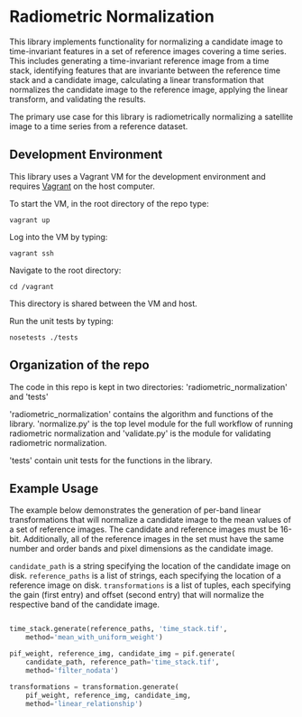 # Radiometric Normalization

This library implements functionality for normalizing a candidate image to time-invariant features in a set of reference images covering a time series.  This includes generating a time-invariant reference image from a time stack, identifying features that are invariante between the reference time stack and a candidate image, calculating a linear transformation that normalizes the candidate image to the reference image, applying the linear transform, and validating the results.

The primary use case for this library is radiometrically normalizing a satellite image to a time series from a reference dataset.

## Development Environment

This library uses a Vagrant VM for the development environment and requires [Vagrant](https://www.vagrantup.com/) on the host computer.

To start the VM, in the root directory of the repo type:
```
vagrant up
```

Log into the VM by typing:
```
vagrant ssh
```

Navigate to the root directory:
```
cd /vagrant
```
This directory is shared between the VM and host.

Run the unit tests by typing:
```
nosetests ./tests
```


## Organization of the repo

The code in this repo is kept in two directories: 'radiometric_normalization' and 'tests'

'radiometric_normalization' contains the algorithm and functions of the library. 'normalize.py' is the top level module for the full workflow of running radiometric normalization and 'validate.py' is the module for validating radiometric normalization.

'tests' contain unit tests for the functions in the library.


## Example Usage

The example below demonstrates the generation of per-band linear transformations that will normalize a candidate image to the mean values of a set of reference images. The candidate and reference images must be 16-bit. Additionally, all of the reference images in the set must have the same number and order bands and pixel dimensions as the candidate image.

`candidate_path` is a string specifying the location of the candidate image on disk. `reference_paths` is a list of strings, each specifying the location of a reference image on disk. `transformations` is a list of tuples, each specifying the gain (first entry) and offset (second entry) that will normalize the respective band of the candidate image.

```python

time_stack.generate(reference_paths, 'time_stack.tif',
    method='mean_with_uniform_weight')

pif_weight, reference_img, candidate_img = pif.generate(
    candidate_path, reference_path='time_stack.tif',
    method='filter_nodata')

transformations = transformation.generate(
    pif_weight, reference_img, candidate_img,
    method='linear_relationship')
```
